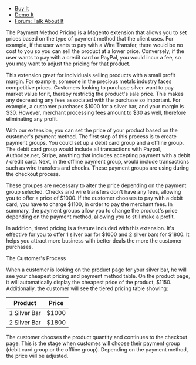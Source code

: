 
 - [Buy It](https://merchantprotocol.com/store/magento-extensions/magento-v1-0/payment-method-pricing.html)
 - [Demo It](http://demo.merchantprotocol.com/M1-payment-method-pricing)
 - [Forum: Talk About It](https://merchantprotocol.com/forums/forum/magento-plugin-forum/payment-method-pricing/)

The Payment Method Pricing is a Magento extension that allows you to set prices based on the type of payment method that the client uses. For example, if the user wants to pay with a Wire Transfer, there would be no cost to you so you can sell the product at a lower price. Conversely, if the user wants to pay with a credit card or PayPal, you would incur a fee, so you may want to adjust the pricing for that product. 

This extension great for individuals selling products with a small profit margin. For example, someone in the precious metals industry faces competitive prices. Customers looking to purchase silver want to pay market value for it, thereby restrictig the product's sale price. This makes any decreasing any fees associated with the purchase so important. For example, a customer purchases $1000 for a silver bar, and your margin is $30. However, merchant processing fees amount to $30 as well, therefore eliminating any profit. 

With our extension, you can set the price of your product based on the customer's payment method. The first step of this process is to create payment groups. You could set up a debit card group and a offline group. The debit card group would include all transactions with Paypal, Authorize.net, Stripe, anything that includes accepting payment with a debit / credit card. Next, in the offline payment group, would include transactions such as wire transfers and checks. These payment groups are using during the checkout process. 

These groupes are necessary to alter the price depending on the payment group selected. Checks and wire transfers don't have any fees, allowing you to offer a price of $1000. If the customer chooses to pay with a debit card, you have to charge $1100, in order to pay the merchant fees. In summary, the payment groups allow you to change the product's price depending on the payment method, allowing you to still make a profit. 

In addition, tiered pricing is a feature included with this extension. It's effective for you to offer 1 silver bar for $1000 and 2 silver bars for $1800. It helps you attract more business with better deals the more the customer purchases. 

The Customer's Process

When a customer is looking on the product page for your silver bar, he will see your cheapest pricing and payment method table. On the product page, it will automatically display the cheapest price of the product, $1150. Additionally, the customer will see the tiered pricing table showing:

Product | Price
--------|------
1 Silver Bar | $1000
2 Silver Bar | $1800

The customer chooses the product quantity and continues to the checkout page. This is the stage when customes will choose their payment group (debit card group or the offline group). Depending on the payment method, the price will be adjusted. 

